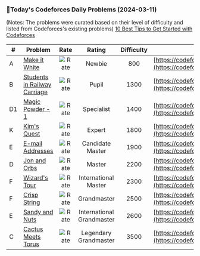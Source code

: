 ### 🌟Today's Codeforces Daily Problems (2024-03-11)
(Notes: The problems were curated based on their level of difficulty and listed from Codeforces's existing problems)
[10 Best Tips to Get Started with Codeforces](https://github.com/ika9810/Codeforces-Daily-Problems/blob/main/10%20Best%20Tips%20to%20Get%20Started%20with%20Codeforces.md)

| # | Problem | Rate| Rating | Difficulty | Contest |
|---| ----- | :--------: | :----------: | :----------: | ---------- |
|A|[Make it White](https://codeforces.com/contest/1927/problem/A)|![Rate](https://img.shields.io/badge/Newbie-800-lightgrey)|Newbie|800|[https://codeforces.com/contest/1927](https://codeforces.com/contest/1927)|
|B|[Students in Railway Carriage](https://codeforces.com/contest/962/problem/B)|![Rate](https://img.shields.io/badge/Pupil-1300-brightgreen)|Pupil|1300|[https://codeforces.com/contest/962](https://codeforces.com/contest/962)|
|D1|[Magic Powder - 1](https://codeforces.com/contest/670/problem/D1)|![Rate](https://img.shields.io/badge/Specialist-1400-9cf)|Specialist|1400|[https://codeforces.com/contest/670](https://codeforces.com/contest/670)|
|K|[Kim's Quest](https://codeforces.com/contest/1912/problem/K)|![Rate](https://img.shields.io/badge/Expert-1800-blue)|Expert|1800|[https://codeforces.com/contest/1912](https://codeforces.com/contest/1912)|
|E|[E-mail Addresses](https://codeforces.com/contest/412/problem/E)|![Rate](https://img.shields.io/badge/Candidate%20Master-1900-blueviolet)|Candidate Master|1900|[https://codeforces.com/contest/412](https://codeforces.com/contest/412)|
|D|[Jon and Orbs](https://codeforces.com/contest/768/problem/D)|![Rate](https://img.shields.io/badge/Master-2200-orange)|Master|2200|[https://codeforces.com/contest/768](https://codeforces.com/contest/768)|
|F|[Wizard's Tour](https://codeforces.com/contest/858/problem/F)|![Rate](https://img.shields.io/badge/International%20Master-2300-orange)|International Master|2300|[https://codeforces.com/contest/858](https://codeforces.com/contest/858)|
|F|[Crisp String](https://codeforces.com/contest/1117/problem/F)|![Rate](https://img.shields.io/badge/Grandmaster-2500-red)|Grandmaster|2500|[https://codeforces.com/contest/1117](https://codeforces.com/contest/1117)|
|E|[Sandy and Nuts](https://codeforces.com/contest/599/problem/E)|![Rate](https://img.shields.io/badge/International%20Grandmaster-2600-red)|International Grandmaster|2600|[https://codeforces.com/contest/599](https://codeforces.com/contest/599)|
|C|[Cactus Meets Torus](https://codeforces.com/contest/1773/problem/C)|![Rate](https://img.shields.io/badge/Legendary%20Grandmaster-3500-red)|Legendary Grandmaster|3500|[https://codeforces.com/contest/1773](https://codeforces.com/contest/1773)|
